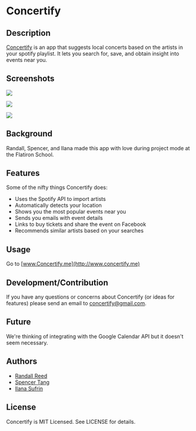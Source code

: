 # Concertify

## Description

[Concertify](http://www.concertify.me) is an app that suggests local concerts based on the artists in your spotify playlist. It lets you search for, save, and obtain insight into events near you.

## Screenshots

![](http://i.imgur.com/VsNtyhS.png)

![](http://i.imgur.com/T6z1Xnp.png)

![](http://i.imgur.com/T6z1Xnp.png)

## Background

Randall, Spencer, and Ilana made this app with love during project mode at the Flatiron School.

## Features

Some of the nifty things Concertify does:

- Uses the Spotify API to import artists
- Automatically detects your location
- Shows you the most popular events near you
- Sends you emails with event details
- Links to buy tickets and share the event on Facebook
- Recommends similar artists based on your searches

## Usage

Go to [www.Concertify.me](http://www.concertify.me)

## Development/Contribution

If you have any questions or concerns about Concertify (or ideas for features) please send an email to concertify@gmail.com.

## Future

We're thinking of integrating with the Google Calendar API but it doesn't seem necessary.

## Authors

- [Randall Reed](https://twitter.com/randallocalypse)
- [Spencer Tang](https://twitter.com/spencert0ng)
- [Ilana Sufrin](https://twitter.com/IlanaSufrin)

## License

Concertify is MIT Licensed. See LICENSE for details.

